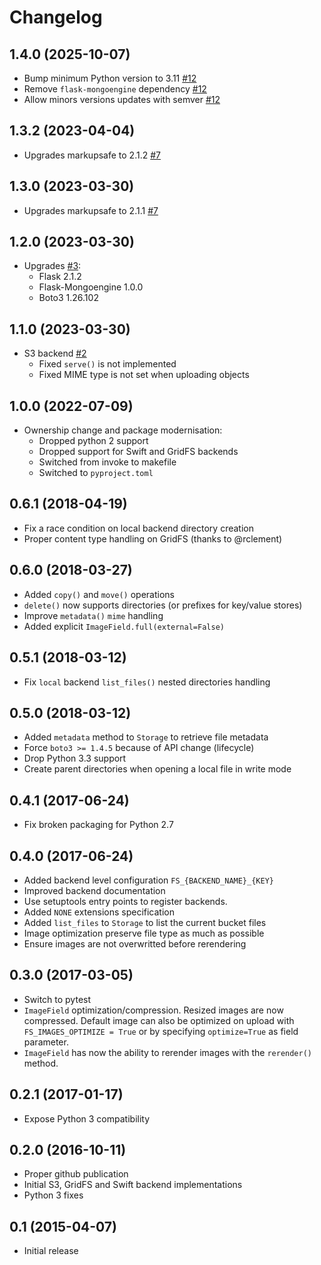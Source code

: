 # Changelog

## 1.4.0 (2025-10-07)

- Bump minimum Python version to 3.11 [#12](https://github.com/etalab/flask-storage/pull/12)
- Remove `flask-mongoengine` dependency [#12](https://github.com/etalab/flask-storage/pull/12)
- Allow minors versions updates with semver [#12](https://github.com/etalab/flask-storage/pull/12)

## 1.3.2 (2023-04-04)

- Upgrades markupsafe to 2.1.2 [#7](https://github.com/etalab/flask-storage/pull/7)

## 1.3.0 (2023-03-30)

- Upgrades markupsafe to 2.1.1 [#7](https://github.com/etalab/flask-storage/pull/7)

## 1.2.0 (2023-03-30)

- Upgrades [#3](https://github.com/etalab/flask-storage/pull/3):
    - Flask 2.1.2
    - Flask-Mongoengine 1.0.0
    - Boto3 1.26.102

## 1.1.0 (2023-03-30)

- S3 backend [#2](https://github.com/etalab/flask-storage/pull/2)
  - Fixed `serve()` is not implemented
  - Fixed MIME type is not set when uploading objects

## 1.0.0 (2022-07-09)

- Ownership change and package modernisation:
  - Dropped python 2 support
  - Dropped support for Swift and GridFS backends
  - Switched from invoke to makefile
  - Switched to `pyproject.toml`

## 0.6.1 (2018-04-19)

- Fix a race condition on local backend directory creation
- Proper content type handling on GridFS (thanks to @rclement)

## 0.6.0 (2018-03-27)

- Added ``copy()`` and ``move()`` operations
- ``delete()`` now supports directories (or prefixes for key/value stores)
- Improve ``metadata()`` ``mime`` handling
- Added explicit ``ImageField.full(external=False)``

## 0.5.1 (2018-03-12)

- Fix ``local`` backend ``list_files()`` nested directories handling

## 0.5.0 (2018-03-12)

- Added ``metadata`` method to ``Storage`` to retrieve file metadata
- Force ``boto3 >= 1.4.5`` because of API change (lifecycle)
- Drop Python 3.3 support
- Create parent directories when opening a local file in write mode

## 0.4.1 (2017-06-24)

- Fix broken packaging for Python 2.7

## 0.4.0 (2017-06-24)

- Added backend level configuration ``FS_{BACKEND_NAME}_{KEY}``
- Improved backend documentation
- Use setuptools entry points to register backends.
- Added `NONE` extensions specification
- Added `list_files` to `Storage` to list the current bucket files
- Image optimization preserve file type as much as possible
- Ensure images are not overwritted before rerendering

## 0.3.0 (2017-03-05)

- Switch to pytest
- ``ImageField`` optimization/compression.
  Resized images are now compressed.
  Default image can also be optimized on upload with ``FS_IMAGES_OPTIMIZE = True``
  or by specifying `optimize=True` as field parameter.
- ``ImageField`` has now the ability to rerender images with the ``rerender()`` method.

## 0.2.1 (2017-01-17)

- Expose Python 3 compatibility

## 0.2.0 (2016-10-11)

- Proper github publication
- Initial S3, GridFS and Swift backend implementations
- Python 3 fixes


0.1 (2015-04-07)
----------------

- Initial release
